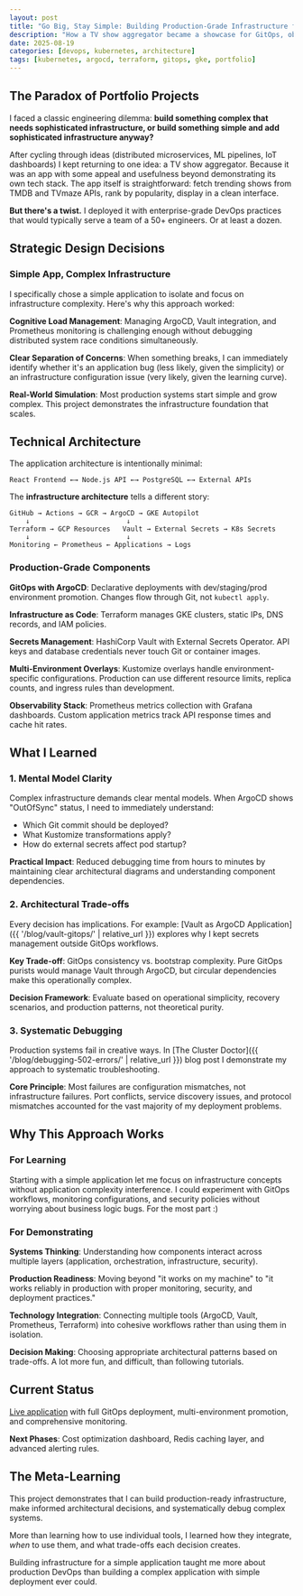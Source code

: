 ```yaml
---
layout: post
title: "Go Big, Stay Simple: Building Production-Grade Infrastructure for a Tiny App"
description: "How a TV show aggregator became a showcase for GitOps, observability, and cloud-native architecture patterns"
date: 2025-08-19
categories: [devops, kubernetes, architecture]
tags: [kubernetes, argocd, terraform, gitops, gke, portfolio]
---
```


## The Paradox of Portfolio Projects

I faced a classic engineering dilemma: **build something complex that needs sophisticated infrastructure, or build something simple and add sophisticated infrastructure anyway?**

After cycling through ideas (distributed microservices, ML pipelines, IoT dashboards) I kept returning to one idea: a TV show aggregator. Because it was an app with some appeal and usefulness beyond demonstrating its own tech stack. The app itself is straightforward: fetch trending shows from TMDB and TVmaze APIs, rank by popularity, display in a clean interface.

**But there's a twist.** I deployed it with enterprise-grade DevOps practices that would typically serve a team of a 50+ engineers. Or at least a dozen.

## Strategic Design Decisions

### **Simple App, Complex Infrastructure**

I specifically chose a simple application to isolate and focus on infrastructure complexity. Here's why this approach worked:

**Cognitive Load Management**: Managing ArgoCD, Vault integration, and Prometheus monitoring is challenging enough without debugging distributed system race conditions simultaneously.

**Clear Separation of Concerns**: When something breaks, I can immediately identify whether it's an application bug (less likely, given the simplicity) or an infrastructure configuration issue (very likely, given the learning curve).

**Real-World Simulation**: Most production systems start simple and grow complex. This project demonstrates the infrastructure foundation that scales.

## Technical Architecture

The application architecture is intentionally minimal:

```
React Frontend ←→ Node.js API ←→ PostgreSQL ←→ External APIs
```

The **infrastructure architecture** tells a different story:

```
GitHub → Actions → GCR → ArgoCD → GKE Autopilot
    ↓                        ↓
Terraform → GCP Resources   Vault → External Secrets → K8s Secrets
    ↓                        ↓
Monitoring ← Prometheus ← Applications → Logs
```

### **Production-Grade Components**

**GitOps with ArgoCD**: Declarative deployments with dev/staging/prod environment promotion. Changes flow through Git, not `kubectl apply`.

**Infrastructure as Code**: Terraform manages GKE clusters, static IPs, DNS records, and IAM policies.

**Secrets Management**: HashiCorp Vault with External Secrets Operator. API keys and database credentials never touch Git or container images.

**Multi-Environment Overlays**: Kustomize overlays handle environment-specific configurations. Production can use different resource limits, replica counts, and ingress rules than development.

**Observability Stack**: Prometheus metrics collection with Grafana dashboards. Custom application metrics track API response times and cache hit rates.

## What I Learned

### **1. Mental Model Clarity**

Complex infrastructure demands clear mental models. When ArgoCD shows "OutOfSync" status, I need to immediately understand:
- Which Git commit should be deployed?
- What Kustomize transformations apply?
- How do external secrets affect pod startup?

**Practical Impact**: Reduced debugging time from hours to minutes by maintaining clear architectural diagrams and understanding component dependencies.

### **2. Architectural Trade-offs**

Every decision has implications. For example: [Vault as ArgoCD Application]({{ '/blog/vault-gitops/' | relative_url }}) explores why I kept secrets management outside GitOps workflows.

**Key Trade-off**: GitOps consistency vs. bootstrap complexity. Pure GitOps purists would manage Vault through ArgoCD, but circular dependencies make this operationally complex.

**Decision Framework**: Evaluate based on operational simplicity, recovery scenarios, and production patterns, not theoretical purity.

### **3. Systematic Debugging**

Production systems fail in creative ways. In [The Cluster Doctor]({{ '/blog/debugging-502-errors/' | relative_url }}) blog post I demonstrate my approach to systematic troubleshooting.

**Core Principle**: Most failures are configuration mismatches, not infrastructure failures. Port conflicts, service discovery issues, and protocol mismatches accounted for the vast majority of my deployment problems.

## Why This Approach Works

### **For Learning**
Starting with a simple application let me focus on infrastructure concepts without application complexity interference. I could experiment with GitOps workflows, monitoring configurations, and security policies without worrying about business logic bugs. For the most part :)

### **For Demonstrating**
**Systems Thinking**: Understanding how components interact across multiple layers (application, orchestration, infrastructure, security).

**Production Readiness**: Moving beyond "it works on my machine" to "it works reliably in production with proper monitoring, security, and deployment practices."

**Technology Integration**: Connecting multiple tools (ArgoCD, Vault, Prometheus, Terraform) into cohesive workflows rather than using them in isolation.

**Decision Making**: Choosing appropriate architectural patterns based on trade-offs. A lot more fun, and difficult, than following tutorials.

## Current Status
[Live application](http://tv-hub.navillasa.dev) with full GitOps deployment, multi-environment promotion, and comprehensive monitoring.

**Next Phases**: Cost optimization dashboard, Redis caching layer, and advanced alerting rules.

## The Meta-Learning

This project demonstrates that I can build production-ready infrastructure, make informed architectural decisions, and systematically debug complex systems.

More than learning how to use individual tools, I learned how they integrate, _when_ to use them, and what trade-offs each decision creates.

Building infrastructure for a simple application taught me more about production DevOps than building a complex application with simple deployment ever could.
